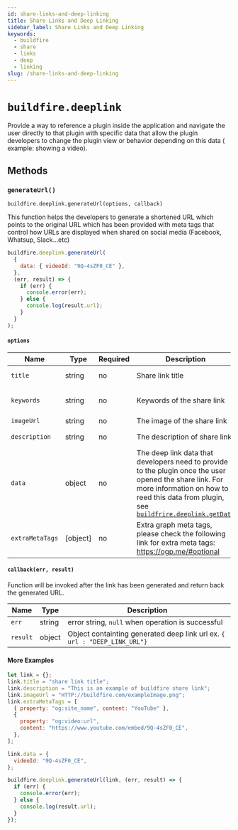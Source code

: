 ```yaml
---
id: share-links-and-deep-linking
title: Share Links and Deep Linking
sidebar_label: Share Links and Deep Linking
keywords:
  - buildfire
  - share
  - links
  - deep
  - linking
slug: /share-links-and-deep-linking
---
```


# `buildfire.deeplink`

Provide a way to reference a plugin inside the application and navigate the user directly to that plugin with specific data that allow the plugin developers to change the plugin view or behavior depending on this data ( example: showing a video).

## Methods

### `generateUrl()` <div class="label control"></div><div class="label widget"></div>

`buildfire.deeplink.generateUrl(options, callback)`

This function helps the developers to generate a shortened URL which points to the original URL which has been provided with meta tags that control how URLs are displayed when shared on social media (Facebook, Whatsup, Slack...etc)

```javascript
buildfire.deeplink.generateUrl(
  {
    data: { videoId: "9Q-4sZF0_CE" },
  },
  (err, result) => {
    if (err) {
      console.error(err);
    } else {
      console.log(result.url);
    }
  }
);
```

#### `options`

| Name            | Type     | Required | Description                                                                                                                                                                                                                    | Default                      |
| --------------- | -------- | -------- | ------------------------------------------------------------------------------------------------------------------------------------------------------------------------------------------------------------------------------ | ---------------------------- |
| `title`         | string   | no       | Share link title                                                                                                                                                                                                               | Name of the app              |
| `keywords`      | string   | no       | Keywords of the share link                                                                                                                                                                                                     | Name, description of the app |
| `imageUrl`      | string   | no       | The image of the share link                                                                                                                                                                                                    | App icon                     |
| `description`   | string   | no       | The description of share link                                                                                                                                                                                                  | App description              |
| `data`          | object   | no       | The deep link data that developers need to provide to the plugin once the user opened the share link. For more information on how to reed this data from plugin, see [`buildfrire.deeplink.getData`](/docs/deep-links#getdata) |
| `extraMetaTags` | [object] | no       | Extra graph meta tags, please check the following link for extra meta tags: https://ogp.me/#optional                                                                                                                           |

#### `callback(err, result)`

Function will be invoked after the link has been generated and return back the generated URL.

| Name     | Type   | Description                                                               |
| -------- | ------ | ------------------------------------------------------------------------- |
| `err`    | string | error string, `null` when operation is successful                         |
| `result` | object | Object containting generated deep link url ex. `{ url : "DEEP_LINK_URL"}` |

#### More Examples

```javascript
let link = {};
link.title = "share link title";
link.description = "This is an example of buildfire share link";
link.imageUrl = "HTTP://buildfire.com/exampleImage.png";
link.extraMetaTags = [
  { property: "og:site_name", content: "YouTube" },
  {
    property: "og:video:url",
    content: "https://www.youtube.com/embed/9Q-4sZF0_CE",
  },
];

link.data = {
  videoId: "9Q-4sZF0_CE",
};

buildfire.deeplink.generateUrl(link, (err, result) => {
  if (err) {
    console.error(err);
  } else {
    console.log(result.url);
  }
});
```
